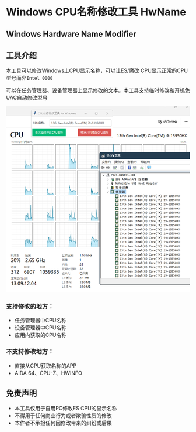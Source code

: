 # Windows CPU名称修改工具 HwName
## Windows Hardware Name Modifier

## 工具介绍
本工具可以修改Windows上CPU显示名称，可以让ES/魔改 CPU显示正常的CPU型号而非`Intel 0000`

可以在任务管理器、设备管理器上显示修改的文本。本工具支持临时修改和开机免UAC自动修改型号

![images.png](images.png)

### 支持修改的地方：
 - 任务管理器中CPU名称
 - 设备管理器中CPU名称
 - 应用内获取的CPU名称

### 不支持修改地方：
 - 直接从CPU获取名称的APP
 - AIDA 64、CPU-Z、HWINFO

## 免责声明
 - 本工具仅用于自用PC修改ES CPU的显示名称
 - 不得用于任何商业行为或者欺骗性质的修改
 - 本作者不承担任何因修改带来的纠纷或后果
